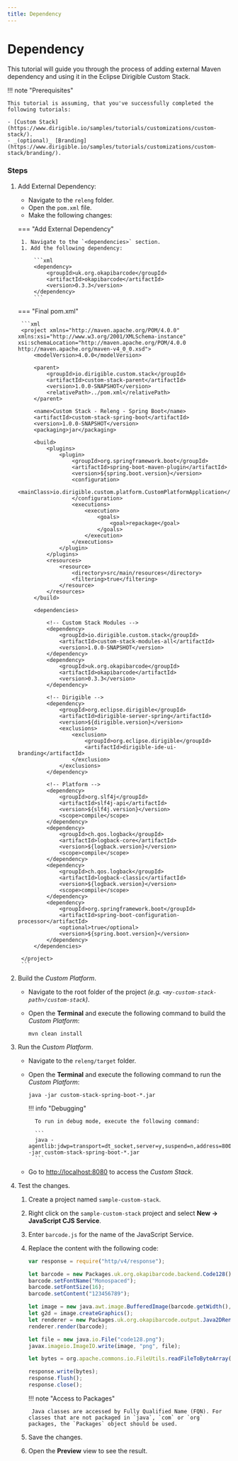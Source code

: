 ```yaml
---
title: Dependency
---
```


Dependency
===

This tutorial will guide you through the process of adding external Maven dependency and using it in the Eclipse Dirigible Custom Stack.

!!! note "Prerequisites"

	This tutorial is assuming, that you've successfully completed the following tutorials:

	- [Custom Stack](https://www.dirigible.io/samples/tutorials/customizations/custom-stack/).
	- _(optional)_ [Branding](https://www.dirigible.io/samples/tutorials/customizations/custom-stack/branding/).

### Steps

1. Add External Dependency:

    - Navigate to the `releng` folder.
	- Open the `pom.xml` file.
	- Make the following changes:

    === "Add External Dependency"

        1. Navigate to the `<dependencies>` section.
    	1. Add the following dependency:

    	    ```xml
    		<dependency>
				<groupId>uk.org.okapibarcode</groupId>
				<artifactId>okapibarcode</artifactId>
				<version>0.3.3</version>
			</dependency>
    		```

    === "Final pom.xml"

    	```xml
    	<project xmlns="http://maven.apache.org/POM/4.0.0" xmlns:xsi="http://www.w3.org/2001/XMLSchema-instance" xsi:schemaLocation="http://maven.apache.org/POM/4.0.0 http://maven.apache.org/maven-v4_0_0.xsd">
    	    <modelVersion>4.0.0</modelVersion>

    	    <parent>
    	        <groupId>io.dirigible.custom.stack</groupId>
    	        <artifactId>custom-stack-parent</artifactId>
    	        <version>1.0.0-SNAPSHOT</version>
    	        <relativePath>../pom.xml</relativePath>
    	    </parent>

    	    <name>Custom Stack - Releng - Spring Boot</name>
    	    <artifactId>custom-stack-spring-boot</artifactId>
    	    <version>1.0.0-SNAPSHOT</version>
    	    <packaging>jar</packaging>

    	    <build>
    	        <plugins>
    	            <plugin>
    	                <groupId>org.springframework.boot</groupId>
    	                <artifactId>spring-boot-maven-plugin</artifactId>
    	                <version>${spring.boot.version}</version>
    	                <configuration>
    	                    <mainClass>io.dirigible.custom.platform.CustomPlatformApplication</mainClass>
    	                </configuration>
    	                <executions>
    	                    <execution>
    	                        <goals>
    	                            <goal>repackage</goal>
    	                        </goals>
    	                    </execution>
    	                </executions>
    	            </plugin>
    	        </plugins>
    	        <resources>
    	            <resource>
    	                <directory>src/main/resources</directory>
    	                <filtering>true</filtering>
    	            </resource>
    	        </resources>
    	    </build>

    	    <dependencies>

    	        <!-- Custom Stack Modules -->
    	        <dependency>
    	            <groupId>io.dirigible.custom.stack</groupId>
    	            <artifactId>custom-stack-modules-all</artifactId>
    	            <version>1.0.0-SNAPSHOT</version>
    	        </dependency>
    	        <dependency>
    	            <groupId>uk.org.okapibarcode</groupId>
    	            <artifactId>okapibarcode</artifactId>
    	            <version>0.3.3</version>
    	        </dependency>

    	        <!-- Dirigible -->
    	        <dependency>
    	            <groupId>org.eclipse.dirigible</groupId>
    	            <artifactId>dirigible-server-spring</artifactId>
    	            <version>${dirigible.version}</version>
    	            <exclusions>
    	                <exclusion>
    	                    <groupId>org.eclipse.dirigible</groupId>
    	                    <artifactId>dirigible-ide-ui-branding</artifactId>
    	                </exclusion>
    	            </exclusions>
    	        </dependency>

    	        <!-- Platform -->
    	        <dependency>
    	            <groupId>org.slf4j</groupId>
    	            <artifactId>slf4j-api</artifactId>
    	            <version>${slf4j.version}</version>
    	            <scope>compile</scope>
    	        </dependency>
    	        <dependency>
    	            <groupId>ch.qos.logback</groupId>
    	            <artifactId>logback-core</artifactId>
    	            <version>${logback.version}</version>
    	            <scope>compile</scope>
    	        </dependency>
    	        <dependency>
    	            <groupId>ch.qos.logback</groupId>
    	            <artifactId>logback-classic</artifactId>
    	            <version>${logback.version}</version>
    	            <scope>compile</scope>
    	        </dependency>
    	        <dependency>
    	            <groupId>org.springframework.boot</groupId>
    	            <artifactId>spring-boot-configuration-processor</artifactId>
    	            <optional>true</optional>
    	            <version>${spring.boot.version}</version>
    	        </dependency>
    	    </dependencies>

    	</project>
    	```

1. Build the _Custom Platform_.

    - Navigate to the root folder of the project _(e.g. `<my-custom-stack-path>/custom-stack`)_.
	- Open the **Terminal** and execute the following command to build the _Custom Platform_:

	    ```
		mvn clean install
		```

1. Run the _Custom Platform_.

    - Navigate to the `releng/target` folder.
	- Open the **Terminal** and execute the following command to run the _Custom Platform_:

	    ```
		java -jar custom-stack-spring-boot-*.jar
		```

		!!! info "Debugging"

			To run in debug mode, execute the following command:

			```
			java -agentlib:jdwp=transport=dt_socket,server=y,suspend=n,address=8000 -jar custom-stack-spring-boot-*.jar
			```

	- Go to [http://localhost:8080](http://localhost:8080/) to access the _Custom Stack_.

1. Test the changes.

    1. Create a project named `sample-custom-stack`.
	1. Right click on the `sample-custom-stack` project and select **New &#8594; JavaScript CJS Service**.
	1. Enter `barcode.js` for the name of the JavaScript Service.
	1. Replace the content with the following code:

		```javascript
		var response = require("http/v4/response");

		let barcode = new Packages.uk.org.okapibarcode.backend.Code128();
		barcode.setFontName("Monospaced");
		barcode.setFontSize(16);
		barcode.setContent("123456789");

		let image = new java.awt.image.BufferedImage(barcode.getWidth(), barcode.getHeight(), java.awt.image.BufferedImage.TYPE_BYTE_GRAY);
		let g2d = image.createGraphics();
		let renderer = new Packages.uk.org.okapibarcode.output.Java2DRenderer(g2d, 1, java.awt.Color.WHITE, java.awt.Color.BLACK);
		renderer.render(barcode);

		let file = new java.io.File("code128.png");
		javax.imageio.ImageIO.write(image, "png", file);

		let bytes = org.apache.commons.io.FileUtils.readFileToByteArray(file);

		response.write(bytes);
		response.flush();
		response.close();
		```

		!!! note "Access to Packages"
		    
			Java classes are accessed by Fully Qualified Name (FQN). For classes that are not packaged in `java`, `com` or `org` packages, the `Packages` object should be used.


	1. Save the changes.
	1. Open the **Preview** view to see the result.
